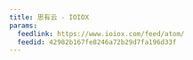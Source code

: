 ```yaml
---
title: 思有云 - IOIOX
params:
  feedlink: https://www.ioiox.com/feed/atom/
  feedid: 42982b167fe8246a72b29d7fa196d33f
---
```

